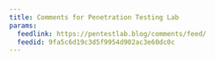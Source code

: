 ```yaml
---
title: Comments for Penetration Testing Lab
params:
  feedlink: https://pentestlab.blog/comments/feed/
  feedid: 9fa5c6d19c3d5f9954d902ac3e60dc0c
---
```


